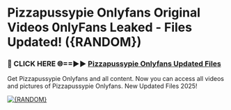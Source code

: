 # Pizzapussypie Onlyfans Original Videos 0nlyFans Leaked - Files Updated! ({RANDOM})

<h3>🔴 CLICK HERE 🌐==►► <a href="https://betterlinks.top/A2PfLJ" rel="nofollow">Pizzapussypie Onlyfans Updated Files</a></h3>

Get Pizzapussypie Onlyfans and all content. Now you can access all videos and pictures of Pizzapussypie Onlyfans. New Updated Files 2025!

[![{RANDOM}](https://i.imgur.com/ppqm5kG.gif)](https://betterlinks.top/A2PfLJ)